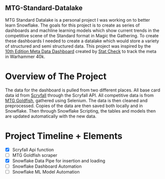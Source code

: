 ## MTG-Standard-Datalake
MTG Standard Datalake is a personal project I was working on to better learn Snowflake. The goals for this project is to create as series of dashboards and machline learning models which show current trends in the competitive scene of the Standard format in Magic the Gathering. To create these dashboards I needed to create a datalake which would store a variety of structured and semi structured data. This project was inspired by the [10th Edition Meta Data Dashboard](https://www.stat-check.com/the-meta) created by [Stat Check](https://www.facebook.com/StatCheck40k/) to track the meta in Warhammer 40k. 
# Overview of The Project
The data for the dashboard is pulled from two different places. All base card data id from [Scryfall](https://scryfall.com/) through the Scryfall API. All competitive data is from [MTG Goldfish](https://www.mtggoldfish.com/metagame/standard#paper), gathered using Selenium. The data is then cleaned and preprocessed. Copies of the data are then saved both locally and in Snowflake. Then through Snowflake Scripting, the tables and models then are updated automatically with the new data. 
# Project Timeline + Elements
- [x] Scryfall Api function
- [ ] MTG Goldfish scraper
- [X] Snowflake Data Pipe for insertion and loading
- [ ] Snowflake Dashboard Automation
- [ ] Snowflake ML Model Automation
